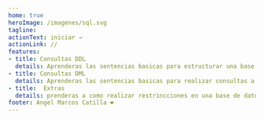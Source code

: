 ```yaml
---
home: true
heroImage: /imagenes/sql.svg
tagline: 
actionText: iniciar →
actionLink: //
features:
- title: Consultas DDL
  details: Aprenderas las sentencias basicas para estructurar una base de datos
- title: Consultas DML
  details: Aprenderas las sentencias basicas para realizar consultas a una base de datos (CRUD)
- title:  Extras
  details: prenderas a como realizar restrincciones en una base de datos
footer: Angel Marcos Catilla ❤️
---
```

